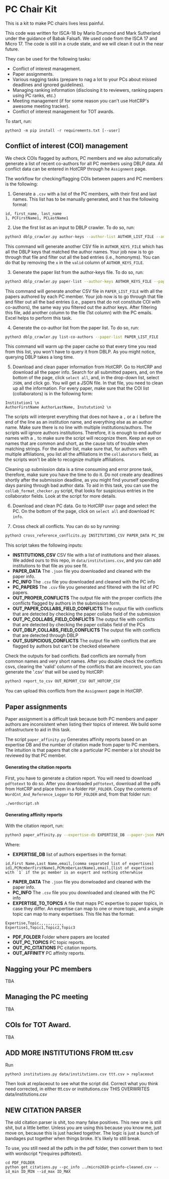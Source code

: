# PC Chair Kit
This is a kit to make PC chairs lives less painful.

This code was written for ISCA-18 by Mario Drumond and Mark Sutherland under the guidance of Babak Falsafi. We used code from the ISCA 17 and Micro 17. The code is still in a crude state, and we will clean it out in the near future.

They can be used for the following tasks:
* Conflict of interest management.
* Paper assignments.
* Various nagging tasks (prepare to nag a lot to your PCs about missed deadlines and ignored guidelines).
* Managing ranking information (disclosing it to reviewers, ranking papers using PC ranks, etc.)
* Meeting management (if for some reason you can't use HotCRP's awesome meeting tracker).
* Conflict of interest management for TOT awards.

To start, run:
```
python3 -m pip install -r requirements.txt [--user]
```
## Conflict of interest (COI) management
We check COIs flagged by authors, PC members and we also automatically generate a list of recent co-authors for all PC members using DBLP data. All conflict data can be entered in HotCRP through he `Assignment` page.

The workflow for checking/flagging COIs between papers and PC members is the following:
1. Generate a `.csv` with a list of the PC members, with their first and last names. This list has to be manually generated, and it has the following format:
```
id, first_name, last_name
1, PCFirstName1, PCLastName1
```

2. Use the first list as an input to DBLP crawler. To do so, run:
```bash
python3 dblp_crawler.py author-keys --author-list AUTHOR_LIST_FILE --author-keys AUTHOR_KEYS_FILE
```
This command will generate another CSV file in `AUTHOR_KEYS_FILE` which has all the DBLP keys that matched the author names. Your job now is to go through that file and filter out all the bad entries (i.e., homonyms). You can do that by removing the `x` in the `valid` column of `AUTHOR_KEYS_FILE`.

3. Generate the paper list from the author-keys file. To do so, run:
```bash
python3 dblp_crawler.py paper-list --author-keys AUTHOR_KEYS_FILE --paper-list PAPER_LIST_FILE
```
This command will generate another CSV file in `PAPER_LIST_FILE` with all the papers authored by each PC member. Your job now is to go through that file and filter out all the bad entries (i.e., papers that do not constitute COI with co-authors), the same way you filtered out the author keys. After filtering this file, add another column to the file (1st column) with the PC emails. Excel helps to perform this task.

4. Generate the co-author list from the paper list. To do so, run:
```bash
python3 dblp_crawler.py list-co-authors --paper-list PAPER_LIST_FILE
```
This command will warm up the paper cache so that every time you read from this list, you won't have to query it from DBLP. As you might notice, querying DBLP takes a long time.

5. Download and clean paper information from HotCRP. Go to HotCRP and download all the paper info. Search for all submitted papers, and, on the bottom of the page, click `select all`, and, in the drop-down list, select `JSON`, and click go. You will get a JSON file. In that file, you need to clean up all the information. For every paper, make sure that the COI list (collaborators) is in the following form:
```
Institution1 \n
AuthorFirstName AuthorLastName, Instutution2 \n
```
The scripts will interpret everything that does not have a `,` or a `(` before the end of the line as an institution name, and everything else as an author name. Make sure there is no line with multiple institutions/authors. The scripts will ignore authors institutions. Therefore, it is enough to end author names with a `,` to make sure the script will recognize them. Keep an eye on names that are common and short, as the cause lots of trouble when matching strings. For the author list, make sure that, for authors with multiple affiliations, you list all the affiliations in the `collaborators` field, as the scripts won't be able to recognize multiple affiliations.

Cleaning up submission data is a time consuming and error prone task, therefore, make sure you have the time to do it. Do not create any deadlines shortly after the submission deadline, as you might find yourself spending days parsing through bad author data. To aid in this task, you can use the `collab_format_checker.py` script, that looks for suspicious entries in the collaborator fields. Look at the script for more details.

6. Download and clean PC data. Go to HotCRP `User` page and select the PC. On the bottom of the page, click on `select all` and download `PC info`.

7. Cross check all conflicts. You can do so by running:
```bash
python3 cross_reference_conflcits.py INSTITUTIONS_CSV PAPER_DATA PC_INFO PC_PAPERS OUT_PROPER_CONFLICTS PAPER_COLLABS_FIELD_CONFLICTS PC_COLLABS_FIELD_CONFLICTS DBLP_COLLABS_FIELD_CONFLICTS SUSPICIOUS_CONFLICTS
```

This script takes the following inputs:
* **INSTITUTIONS_CSV** CSV file with a list of institutions and their aliases. We added ours to this repo, in `data/institutions.csv`, and you can add institutions to that file as you see fit.
* **PAPER_DATA** The `.json` file you downloaded and cleaned with the paper info.
* **PC_INFO** The `.csv` file you downloaded and cleaned with the PC info
* **PC_PAPERS** The `.csv` file you generated and filtered with the list of PC papers.
* **OUT_PROPER_CONFLICTS** The output file with the proper conflicts (the conflicts flagged by authors in the submission form.
* **OUT_PAPER_COLLABS_FIELD_CONFLICTS** The output file with conflicts that are detected by checking the paper collabs field of the submission
* **OUT_PC_COLLABS_FIELD_CONFLICTS** The output file with conflicts that are detected by checking the paper collabs field of the PCs
* **OUT_DBLP_COLLABS_FIELD_CONFLICTS** The output file with conflicts that are detected through DBLP
* **OUT_SUSPICIOUS_CONFLICTS** The output file with conflicts that are flagged by authors but can't be checked elsewhere

Check the outputs for bad conflicts. Bad conflicts are normally from common names and very short names.
After you double check the conflicts csvs, clearing the 'valid' column of the conflicts that are incorrect, you can generate the '.csv' that will be used by HotCRP:

```bash
python3 report_to_csv OUT_REPORT_CSV OUT_HOTCRP_CSV
```

You can upload this conflicts from the `Assignment` page in HotCRP.

## Paper assignments
Paper assignment is a difficult task because both PC members and paper authors are inconsistent when listing their topics of interest. We build some infrastructure to aid in this task.

The script `paper_affinity.py` Generates affinity reports based on an expertise DB and the number of citation made from paper to PC members. The intuition is that papers that cite a particular PC member a lot should be reviewed by that PC member. 

#### Generating the citation reports

First, you have to generate a citation report. You will need to download `pdftotext` to do so. After you downloaded `pdftotext`, download all the pdfs from HotCRP and place them in a folder `PDF_FOLDER`. Copy the contents of `WordCnt_And_Reference_Logger` to `PDF_FOLDER` and, from that folder run:
```
./wordscript.sh
```

#### Generating affinity reports

With the citation report, run:
```bash
python3 paper_affinity.py --expertise-db EXPERTISE_DB --paper-json PAPER_DATA --pc-csv PC_INFO --expertise-to-topics EXPERTISE_TO_TOPICS --submissions PDF_FOLDER --out-pc-topics OUT_PC_TOPICS --out-pc-citations OUT_PC_CITATIONS --out-affinity OUT_AFFINITY
```
Where:
* **EXPERTISE_DB** list of authors expertises in the format:
```
id,First Name,Last Name,email,[comma separated list of expertises]
id1,PCMcmberFirstName1,PCMcmberLastName1,email,[list of expertises with `1` if the pc member is an expert and nothing otherwhise
```
* **PAPER_DATA** The `.json` file you donwloaded and cleaned with the paper info.
* **PC_INFO** The `.csv` file you you downloaded and cleaned with the PC info
* **EXPERTISE_TO_TOPICS** A file that maps PC expertise to paper topics, in case they differ. An expertise can map to one or more topic, and a single topic can map to many expertises. This file has the format:
```
Expertise,Topic,,,,,,,,,,,
Expertise1,Topic1,Topic2,Topic3
```
* **PDF_FOLDER** Folder where papers are located
* **OUT_PC_TOPICS** PC topic reports.
* **OUT_PC_CITATIONS** PC citation reports.
* **OUT_AFFINITY** PC affinity reports.

## Nagging your PC members
TBA

## Managing the PC meeting
TBA

## COIs for TOT Award.
TBA

## ADD MORE INSTITUTIONS FROM ttt.csv
Run
```
python3 institutions.py data/institutions.csv ttt.csv > replaceout
```
Then look at replaceout to see what the script did. Correct what you think need corrected, in either ttt.csv or institutions.csv
THIS OVERWRITES data/institutions.csv

## NEW CITATION PARSER
The old citation parser is shit, too many false positives.
This new one is still shit, but a little better. Unless you are using this
because you know me, just move on, because this is just hacked together. The
logic is just a bunch of bandages put together when things broke. It's likely to
still break.

To use, you still need all the pdfs in the pdf folder, then convert them to text
with wordscript *(requires pdftotext).

```
cd PDF_FOLDER
python get_citations.py --pc_info ../micro2020-pcinfo-cleaned.csv --id_min ID_MIN --id_max ID_MAX
```
